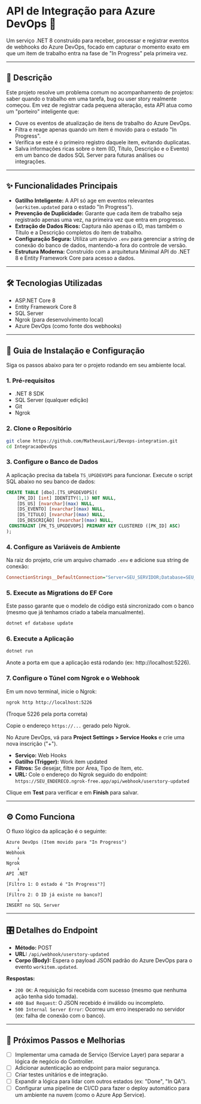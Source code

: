 # API de Integração para Azure DevOps 🚀

Um serviço .NET 8 construído para receber, processar e registrar eventos de webhooks do Azure DevOps, focado em capturar o momento exato em que um item de trabalho entra na fase de "In Progress" pela primeira vez.

---

## 📜 Descrição

Este projeto resolve um problema comum no acompanhamento de projetos: saber quando o trabalho em uma tarefa, bug ou user story realmente começou. Em vez de registrar cada pequena alteração, esta API atua como um "porteiro" inteligente que:

- Ouve os eventos de atualização de itens de trabalho do Azure DevOps.
- Filtra e reage apenas quando um item é movido para o estado "In Progress".
- Verifica se este é o primeiro registro daquele item, evitando duplicatas.
- Salva informações ricas sobre o item (ID, Título, Descrição e o Evento) em um banco de dados SQL Server para futuras análises ou integrações.

---

## ✨ Funcionalidades Principais

- **Gatilho Inteligente:** A API só age em eventos relevantes (`workitem.updated` para o estado "In Progress").
- **Prevenção de Duplicidade:** Garante que cada item de trabalho seja registrado apenas uma vez, na primeira vez que entra em progresso.
- **Extração de Dados Ricos:** Captura não apenas o ID, mas também o Título e a Descrição completos do item de trabalho.
- **Configuração Segura:** Utiliza um arquivo `.env` para gerenciar a string de conexão do banco de dados, mantendo-a fora do controle de versão.
- **Estrutura Moderna:** Construído com a arquitetura Minimal API do .NET 8 e Entity Framework Core para acesso a dados.

---

## 🛠️ Tecnologias Utilizadas

- ASP.NET Core 8
- Entity Framework Core 8
- SQL Server
- Ngrok (para desenvolvimento local)
- Azure DevOps (como fonte dos webhooks)

---

## 🚀 Guia de Instalação e Configuração

Siga os passos abaixo para ter o projeto rodando em seu ambiente local.

### 1. Pré-requisitos

- .NET 8 SDK
- SQL Server (qualquer edição)
- Git
- Ngrok

### 2. Clone o Repositório

```bash
git clone https://github.com/MatheusLauri/Devops-integration.git
cd IntegracaoDevOps
```

### 3. Configure o Banco de Dados

A aplicação precisa da tabela `TS_UPGDEVOPS` para funcionar. Execute o script SQL abaixo no seu banco de dados:

```sql
CREATE TABLE [dbo].[TS_UPGDEVOPS](
    [PK_ID] [int] IDENTITY(1,1) NOT NULL,
    [DS_US] [nvarchar](max) NULL,
    [DS_EVENTO] [nvarchar](max) NULL,
    [DS_TITULO] [nvarchar](max) NULL,
    [DS_DESCRIÇÃO] [nvarchar](max) NULL,
 CONSTRAINT [PK_TS_UPGDEVOPS] PRIMARY KEY CLUSTERED ([PK_ID] ASC)
);
```

### 4. Configure as Variáveis de Ambiente

Na raiz do projeto, crie um arquivo chamado `.env` e adicione sua string de conexão:

```ini
ConnectionStrings__DefaultConnection="Server=SEU_SERVIDOR;Database=SEU_BANCO;User Id=SEU_USUARIO;Password=SUA_SENHA;TrustServerCertificate=True"
```

### 5. Execute as Migrations do EF Core

Este passo garante que o modelo de código está sincronizado com o banco (mesmo que já tenhamos criado a tabela manualmente).

```bash
dotnet ef database update
```

### 6. Execute a Aplicação

```bash
dotnet run
```

Anote a porta em que a aplicação está rodando (ex: http://localhost:5226).

### 7. Configure o Túnel com Ngrok e o Webhook

Em um novo terminal, inicie o Ngrok:

```bash
ngrok http http://localhost:5226
```
(Troque 5226 pela porta correta)

Copie o endereço `https://...` gerado pelo Ngrok.

No Azure DevOps, vá para **Project Settings > Service Hooks** e crie uma nova inscrição ("+").

- **Serviço:** Web Hooks
- **Gatilho (Trigger):** Work item updated
- **Filtros:** Se desejar, filtre por Área, Tipo de Item, etc.
- **URL:** Cole o endereço do Ngrok seguido do endpoint:  
  `https://SEU_ENDERECO.ngrok-free.app/api/webhook/userstory-updated`

Clique em **Test** para verificar e em **Finish** para salvar.

---

## ⚙️ Como Funciona

O fluxo lógico da aplicação é o seguinte:

```
Azure DevOps (Item movido para "In Progress")
    ↓
Webhook
    ↓
Ngrok
    ↓
API .NET
    ↓
[Filtro 1: O estado é "In Progress"?]
    ↓
[Filtro 2: O ID já existe no banco?]
    ↓
INSERT no SQL Server
```
 
---

## 🎛️ Detalhes do Endpoint

- **Método:** POST
- **URL:** `/api/webhook/userstory-updated`
- **Corpo (Body):** Espera o payload JSON padrão do Azure DevOps para o evento `workitem.updated`.

**Respostas:**
- `200 OK`: A requisição foi recebida com sucesso (mesmo que nenhuma ação tenha sido tomada).
- `400 Bad Request`: O JSON recebido é inválido ou incompleto.
- `500 Internal Server Error`: Ocorreu um erro inesperado no servidor (ex: falha de conexão com o banco).

---

## 🔮 Próximos Passos e Melhorias

- [ ] Implementar uma camada de Serviço (Service Layer) para separar a lógica de negócio do Controller.
- [ ] Adicionar autenticação ao endpoint para maior segurança.
- [ ] Criar testes unitários e de integração.
- [ ] Expandir a lógica para lidar com outros estados (ex: "Done", "In QA").
- [ ] Configurar uma pipeline de CI/CD para fazer o deploy automático para um ambiente na nuvem (como o Azure App Service).